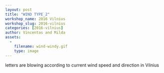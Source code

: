 ```yaml
---
layout: post
title: "WIND TYPE_2"
workshop_name: 2016 Vilnius
workshop_slug: 2016-vilnius
categories: [2016-vilnius]
author: Vincentas and Milda 
assets:
  -
    filename: wind-windy.gif
    type: image
---
```

letters are blowing according to current wind speed and direction in Vilnius
